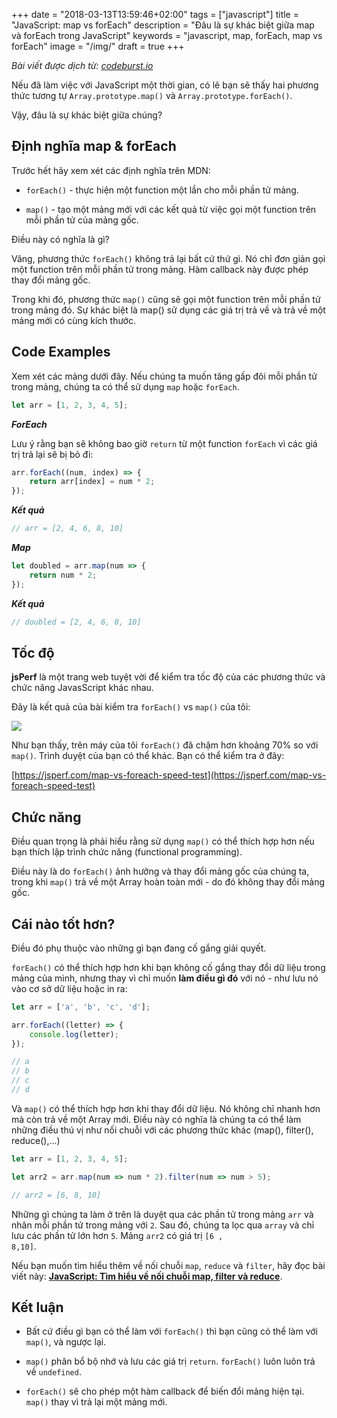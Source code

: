 +++
date = "2018-03-13T13:59:46+02:00"
tags = ["javascript"]
title = "JavaScript: map vs forEach"
description = "Đâu là sự khác biệt giữa map và forEach trong JavaScript"
keywords = "javascript, map, forEach, map vs forEach"
image = "/img/"
draft = true
+++

*Bài viết được dịch từ: [codeburst.io](https://codeburst.io/javascript-map-vs-foreach-f38111822c0f)*

Nếu đã làm việc với JavaScript một thời gian, có lẽ bạn sẽ thấy hai phương thức tương tự <code>Array.prototype.map()</code> và <code>Array.prototype.forEach()</code>.

Vậy, đâu là sự khác biệt giữa chúng?

## Định nghĩa map & forEach

Trước hết hãy xem xét các định nghĩa trên MDN:

- <code>forEach()</code> - thực hiện một function một lần cho mỗi phần tử mảng. 

- <code>map()</code> - tạo một mảng mới với các kết quả từ việc gọi một function trên mỗi phần tử của mảng gốc.

Điều này có nghĩa là gì? 

Vâng, phương thức <code>forEach()</code> không trả lại bất cứ thứ gì. Nó chỉ đơn giản gọi một function trên mỗi phần tử trong mảng. Hàm callback này được phép thay đổi mảng gốc. 

Trong khi đó, phương thức <code>map()</code> cũng sẽ gọi một function trên mỗi phần tử trong mảng đó. Sự khác biệt là map() sử dụng các giá trị trả về và trả về một mảng mới có cùng kích thước.

## Code Examples

Xem xét các mảng dưới đây. Nếu chúng ta muốn tăng gấp đôi mỗi phần tử trong mảng, chúng ta có thể sử dụng <code>map</code> hoặc <code>forEach</code>.

```javascript
let arr = [1, 2, 3, 4, 5];
```

***ForEach***

Lưu ý rằng bạn sẽ không bao giờ <code>return</code> từ một function <code>forEach</code> vì các giá trị trả lại sẽ bị bỏ đi:

```javascript
arr.forEach((num, index) => {
    return arr[index] = num * 2;
});
```

***Kết quả***

```javascript
// arr = [2, 4, 6, 8, 10]
```

***Map***

```javascript
let doubled = arr.map(num => {
    return num * 2;
});
```

***Kết quả***

```javascript
// doubled = [2, 4, 6, 8, 10]
```

## Tốc độ

**jsPerf** là ​​một trang web tuyệt vời để kiểm tra tốc độ của các phương thức và chức năng JavasScript khác nhau.

Đây là kết quả của bài kiểm tra <code>forEach()</code> vs <code>map()</code> của tôi:

![](https://cdn-images-1.medium.com/max/800/1*aVOlJ0l02ymgVrQ8axIBrQ.png)

Như bạn thấy, trên máy của tôi <code>forEach()</code> đã chậm hơn khoảng 70% so với <code>map()</code>. Trình duyệt của bạn có thể khác. Bạn có thể kiểm tra ở đây:

[https://jsperf.com/map-vs-foreach-speed-test](https://jsperf.com/map-vs-foreach-speed-test)

## Chức năng

Điều quan trọng là phải hiểu rằng sử dụng <code>map()</code> có thể thích hợp hơn nếu bạn thích lập trình chức năng (functional programming). 

Điều này là do <code>forEach()</code> ảnh hưởng và thay đổi mảng gốc của chúng ta, trong khi <code>map()</code> trả về một Array hoàn toàn mới - do đó không thay đổi mảng gốc.

## Cái nào tốt hơn?

Điều đó phụ thuộc vào những gì bạn đang cố gắng giải quyết. 

<code>forEach()</code> có thể thích hợp hơn khi bạn không cố gắng thay đổi dữ liệu trong mảng của mình, nhưng thay vì chỉ muốn **làm điều gì đó** với nó - như lưu nó vào cơ sở dữ liệu hoặc in ra:

```javascript
let arr = ['a', 'b', 'c', 'd'];

arr.forEach((letter) => {
    console.log(letter);
});

// a
// b
// c
// d
```

Và <code>map()</code> có thể thích hợp hơn khi thay đổi dữ liệu. Nó không chỉ nhanh hơn mà còn trả về một Array mới. Điều này có nghĩa là chúng ta có thể làm những điều thú vị như nối chuỗi với các phương thức khác (map(), filter(), reduce(),...)

```javascript
let arr = [1, 2, 3, 4, 5];

let arr2 = arr.map(num => num * 2).filter(num => num > 5);

// arr2 = [6, 8, 10]
```

Những gì chúng ta làm ở trên là duyệt qua các phần tử trong mảng <code>arr</code> và nhân mỗi phần tử trong mảng với <code>2</code>. Sau đó, chúng ta lọc qua <code>array</code> và chỉ lưu các phần tử lớn hơn <code>5</code>. Mảng <code>arr2</code> có giá trị <code>[6 , 8,10]</code>. 

Nếu bạn muốn tìm hiểu thêm về nối chuỗi <code>map</code>, <code>reduce</code> và <code>filter</code>, hãy đọc bài viết này: [**JavaScript: Tìm hiểu về nối chuỗi map, filter và reduce**](https://codeburst.io/javascript-learn-to-chain-map-filter-and-reduce-acd2d0562cd4).

## Kết luận

- Bất cứ điều gì bạn có thể làm với <code>forEach()</code> thì bạn cũng có thể làm với <code>map()</code>, và ngược lại. 

- <code>map()</code> phân bổ bộ nhớ và lưu các giá trị <code>return</code>. <code>forEach()</code> luôn luôn trả về <code>undefined</code>. 

- <code>forEach()</code> sẽ cho phép một hàm callback để biến đổi mảng hiện tại. <code>map()</code> thay vì trả lại một mảng mới.
